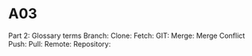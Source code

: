 # A03







Part 2: Glossary terms
Branch:
Clone:
Fetch:
GIT:
Merge:
Merge Conflict
Push:
Pull:
Remote: 
Repository: 
